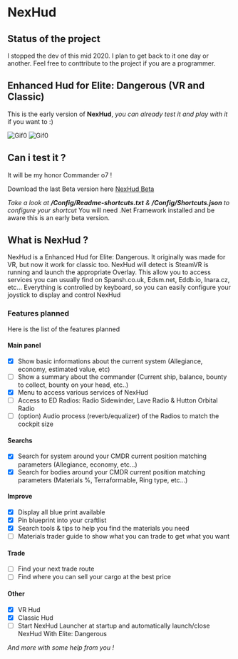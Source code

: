 # NexHud
## Status of the project

I stopped the dev of this mid 2020. I plan to get back to it one day or another. 
Feel free to conttribute to the project if you are a programmer.

## Enhanced Hud for Elite: Dangerous (VR and Classic)

This is the early version of **NexHud**, *you can already test it and play with it* if you want to :)

![Gif0](https://github.com/Nexam/NexHud/blob/master/Medias/Nexhud-0.1-0.gif?raw=true)
![Gif0](https://github.com/Nexam/NexHud/blob/master/Medias/Nexhud-0.1-1.gif?raw=true)

## Can i test it ?
It will be my honor Commander o7 !

Download the last Beta version here
[NexHud Beta](https://github.com/Nexam/NexHud/releases)

*Take a look at **/Config/Readme-shortcuts.txt** & **/Config/Shortcuts.json** to configure your shortcut*
You will need .Net Framework installed and be aware this is an early beta version.

## What is NexHud ?
NexHud is a Enhanced Hud for Elite: Dangerous.
It originally was made for VR, but now it work for classic too. NexHud will detect is SteamVR is running and launch the appropriate Overlay.
This allow you to access services you can usually find on Spansh.co.uk, Edsm.net, Eddb.io, Inara.cz, etc...
Everything is controlled by keyboard, so you can easily configure your joystick to display and control NexHud

### Features planned

Here is the list of the features planned

#### Main panel
- [x] Show basic informations about the current system (Allegiance, economy, estimated value, etc)
- [ ] Show a summary about the commander (Current ship, balance, bounty to collect, bounty on your head, etc..)
- [x] Menu to access various services of NexHud
- [ ] Access to ED Radios: Radio Sidewinder, Lave Radio & Hutton Orbital Radio
- [ ] (option) Audio process (reverb/equalizer) of the Radios to match the cockpit size

#### Searchs
- [x] Search for system around your CMDR current position matching parameters (Allegiance, economy, etc...)
- [x] Search for bodies around your CMDR current position matching parameters (Materials %, Terraformable, Ring type, etc...)

#### Improve
- [x] Display all blue print available
- [x] Pin blueprint into your craftlist
- [x] Search tools & tips to help you find the materials you need
- [ ] Materials trader guide to show what you can trade to get what you want

#### Trade
- [ ] Find your next trade route
- [ ] Find where you can sell your cargo at the best price

#### Other
- [x] VR Hud
- [x] Classic Hud
- [ ] Start NexHud Launcher at startup and automatically launch/close NexHud With Elite: Dangerous

*And more with some help from you !*

